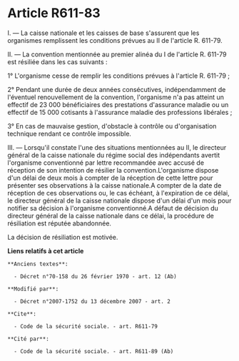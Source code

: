 # Article R611-83

I. ― La caisse nationale et les caisses de base s'assurent que les organismes remplissent les conditions prévues au II de
l'article R. 611-79. 

II. ― La convention mentionnée au premier alinéa du I de l'article R. 611-79 est résiliée dans les cas suivants : 

1° L'organisme cesse de remplir les conditions prévues à l'article R. 611-79 ; 

2° Pendant une durée de deux années consécutives, indépendamment de l'éventuel renouvellement de la convention, l'organisme
n'a pas atteint un effectif de 23 000 bénéficiaires des prestations d'assurance maladie ou un effectif de 15 000 cotisants à
l'assurance maladie des professions libérales ; 

3° En cas de mauvaise gestion, d'obstacle à contrôle ou d'organisation technique rendant ce contrôle impossible. 

III. ― Lorsqu'il constate l'une des situations mentionnées au II, le directeur général de la caisse nationale du régime
social des indépendants avertit l'organisme conventionné par lettre recommandée avec accusé de réception de son intention de
résilier la convention.L'organisme dispose d'un délai de deux mois à compter de la réception de cette lettre pour présenter
ses observations à la caisse nationale.A compter de la date de réception de ces observations ou, le cas échéant, à
l'expiration de ce délai, le directeur général de la caisse nationale dispose d'un délai d'un mois pour notifier sa décision
à l'organisme conventionné.A défaut de décision du directeur général de la caisse nationale dans ce délai, la procédure de
résiliation est réputée abandonnée. 

La décision de résiliation est motivée.

**Liens relatifs à cet article**

	**Anciens textes**:

	  - Décret n°70-158 du 26 février 1970 - art. 12 (Ab)

	**Modifié par**:

	  - Décret n°2007-1752 du 13 décembre 2007 - art. 2

	**Cite**:

	  - Code de la sécurité sociale. - art. R611-79

	**Cité par**:

	  - Code de la sécurité sociale. - art. R611-89 (Ab)
